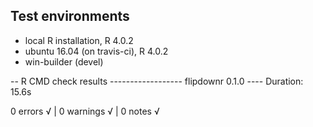 ## Test environments
* local R installation, R 4.0.2
* ubuntu 16.04 (on travis-ci), R 4.0.2
* win-builder (devel)

-- R CMD check results ------------------ flipdownr 0.1.0 ----
Duration: 15.6s

0 errors √ | 0 warnings √ | 0 notes √
